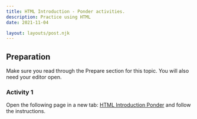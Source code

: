 ```yaml
---
title: HTML Introduction - Ponder activities.
description: Practice using HTML
date: 2021-11-04

layout: layouts/post.njk
---
```


## Preparation

Make sure you read through the Prepare section for this topic. You will also need your editor open.

### Activity 1

Open the following page in a new tab: <a href="https://byui-wdd.github.io/wdd130/activities/w01-aboutme.html">HTML Introduction Ponder</a> and follow the instructions.

